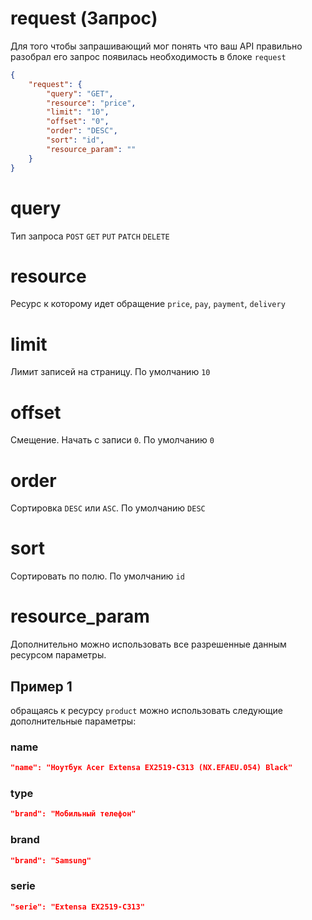# request (Запрос)
Для того чтобы запрашивающий мог понять что ваш API правильно разобрал его запрос появилась необходимость в блоке `request`

```json
{
    "request": {
        "query": "GET",
        "resource": "price",
        "limit": "10",
        "offset": "0",
        "order": "DESC",
        "sort": "id",
        "resource_param": ""
    }
}
```
# query
Тип запроса `POST` `GET` `PUT` `PATCH` `DELETE`
# resource
Ресурс к которому идет обращение `price`, `pay`, `payment`, `delivery`
# limit
Лимит записей на страницу. По умолчанию `10`
# offset
Смещение. Начать с записи `0`. По умолчанию `0`
# order
Сортировка `DESC` или `ASC`. По умолчанию `DESC`
# sort
Сортировать по полю. По умолчанию `id`
# resource_param
Дополнительно можно использовать все разрешенные данным ресурсом параметры.
## Пример 1 
обращаясь к ресурсу `product` можно использовать следующие дополнительные параметры:
### name
```json
"name": "Ноутбук Acer Extensa EX2519-C313 (NX.EFAEU.054) Black"
```
### type
```json
"brand": "Мобильный телефон"
```
### brand
```json
"brand": "Samsung"
```
### serie
```json
"serie": "Extensa EX2519-C313"
```
